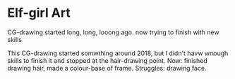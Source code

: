 # Elf-girl Art
CG-drawing started long, long, looong ago. now trying to finish with new skills

This CG-drawing started somwthing around 2018, but I didn't havw wnough skills to finish it and stopped at the hair-drawing point.
Now: finished drawing hair, made a colour-base of frame.
Struggles: drawing face.

